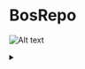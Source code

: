 # BosRepo

![Alt text](https://github.com/BosMathias/BosRepo/blob/master/blabla.plantuml)
<details>
<summary></summary>
bla

</details>
